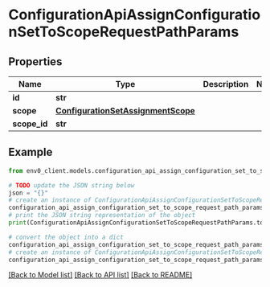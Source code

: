 # ConfigurationApiAssignConfigurationSetToScopeRequestPathParams


## Properties

Name | Type | Description | Notes
------------ | ------------- | ------------- | -------------
**id** | **str** |  | 
**scope** | [**ConfigurationSetAssignmentScope**](ConfigurationSetAssignmentScope.md) |  | 
**scope_id** | **str** |  | 

## Example

```python
from env0_client.models.configuration_api_assign_configuration_set_to_scope_request_path_params import ConfigurationApiAssignConfigurationSetToScopeRequestPathParams

# TODO update the JSON string below
json = "{}"
# create an instance of ConfigurationApiAssignConfigurationSetToScopeRequestPathParams from a JSON string
configuration_api_assign_configuration_set_to_scope_request_path_params_instance = ConfigurationApiAssignConfigurationSetToScopeRequestPathParams.from_json(json)
# print the JSON string representation of the object
print(ConfigurationApiAssignConfigurationSetToScopeRequestPathParams.to_json())

# convert the object into a dict
configuration_api_assign_configuration_set_to_scope_request_path_params_dict = configuration_api_assign_configuration_set_to_scope_request_path_params_instance.to_dict()
# create an instance of ConfigurationApiAssignConfigurationSetToScopeRequestPathParams from a dict
configuration_api_assign_configuration_set_to_scope_request_path_params_from_dict = ConfigurationApiAssignConfigurationSetToScopeRequestPathParams.from_dict(configuration_api_assign_configuration_set_to_scope_request_path_params_dict)
```
[[Back to Model list]](../README.md#documentation-for-models) [[Back to API list]](../README.md#documentation-for-api-endpoints) [[Back to README]](../README.md)


